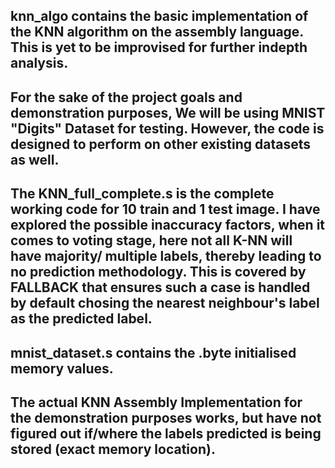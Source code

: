 ## knn_algo contains the basic implementation of the KNN algorithm on the assembly language. This is yet to be improvised for further indepth analysis.

## For the sake of the project goals and demonstration purposes, We will be using MNIST "Digits" Dataset for testing. However, the code is designed to perform on other existing datasets as well.


## The KNN_full_complete.s is the complete working code for 10 train and 1 test image. I have explored the possible inaccuracy factors, when it comes to voting stage, here not all K-NN will have majority/ multiple labels, thereby leading to no prediction methodology. This is covered by FALLBACK that ensures such a case is handled by default chosing the nearest neighbour's label as the predicted label.

## mnist_dataset.s contains the .byte initialised memory values.

## The actual KNN Assembly Implementation for the demonstration purposes works, but have not figured out if/where the labels predicted is being stored (exact memory location).
